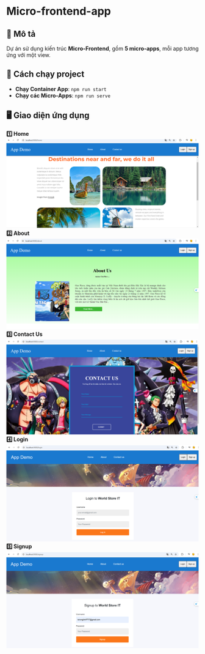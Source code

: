 # Micro-frontend-app
## 📌 Mô tả
Dự án sử dụng kiến trúc **Micro-Frontend**, gồm **5 micro-apps**, mỗi app tương ứng với một view.

## 🚀 Cách chạy project
- **Chạy Container App**: `npm run start`
- **Chạy các Micro-Apps**: `npm run serve`

## 🖥️ Giao diện ứng dụng
**1️⃣ Home** ![Home](img.png)  
**2️⃣ About** ![About](img_1.png)  
**3️⃣ Contact Us** ![Contact Us](img_2.png)  
**4️⃣ Login** ![Login](img_3.png)  
**5️⃣ Signup** ![Signup](img_4.png)